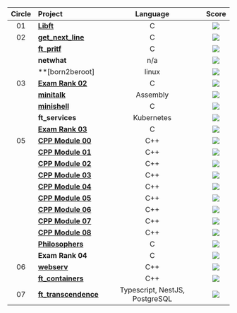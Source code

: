 | Circle | Project                                                      |            Language            |                            Score                             |
| :----: | :----------------------------------------------------------- | :----------------------------: | :----------------------------------------------------------: |
|   01   | [**Libft**](https://github.com/tjddnd3116/42seoul_subject/tree/main/Libft)    |               C                |  ![](https://badge42.herokuapp.com/api/project/jwon/Libft)   |
|   02   | [**get_next_line**](https://github.com/tjddnd3116/42seoul_subject/tree/main/get_next_line)|               C                | ![](https://badge42.herokuapp.com/api/project/jwon/get_next_line) |
|        | [**ft_pritf**](https://github.com/tjddnd3116/42seoul_subject/tree/main/ft_printf)|               C                | ![](https://badge42.herokuapp.com/api/project/jwon/ft_printf) |
|        | **netwhat**                                                  |              n/a               | ![](https://badge42.herokuapp.com/api/project/jwon/netwhat)  |
|        | **[born2beroot]                                               |              linux               | ![](https://badge42.herokuapp.com/api/project/jwon/netwhat)  |
|   03   | [**Exam Rank 02**](https://github.com/jwon42/42cursus_06_exam_rank_02) |               C                | ![](https://badge42.herokuapp.com/api/project/jwon/Exam%20Rank%2002) |
|        | [**minitalk**](https://github.com/jwon42/42cursus_08_libasm)   |            Assembly            |  ![](https://badge42.herokuapp.com/api/project/jwon/libasm)  |
|        | [**minishell**](https://github.com/jwon42/42cursus_09_minishell) |               C                | ![](https://badge42.herokuapp.com/api/project/jwon/minishell) |
|        | **ft_services**                                              |           Kubernetes           | ![](https://badge42.herokuapp.com/api/project/jwon/ft_services) |
|        | [**Exam Rank 03**](https://github.com/jwon42/42cursus_11_exam_rank_03) |               C                | ![](https://badge42.herokuapp.com/api/project/jwon/Exam%20Rank%2003) |
|   05   | [**CPP Module 00**](https://github.com/jwon42/42cursus_12_CPP_Module/tree/master/00) |              C++               | ![](https://badge42.herokuapp.com/api/project/jwon/CPP%20Module%2000) |
|        | [**CPP Module 01**](https://github.com/jwon42/42cursus_12_CPP_Module/tree/master/01) |              C++               | ![](https://badge42.herokuapp.com/api/project/jwon/CPP%20Module%2001) |
|        | [**CPP Module 02**](https://github.com/jwon42/42cursus_12_CPP_Module/tree/master/02) |              C++               | ![](https://badge42.herokuapp.com/api/project/jwon/CPP%20Module%2002) |
|        | [**CPP Module 03**](https://github.com/jwon42/42cursus_12_CPP_Module/tree/master/03) |              C++               | ![](https://badge42.herokuapp.com/api/project/jwon/CPP%20Module%2003) |
|        | [**CPP Module 04**](https://github.com/jwon42/42cursus_12_CPP_Module/tree/master/04) |              C++               | ![](https://badge42.herokuapp.com/api/project/jwon/CPP%20Module%2004) |
|        | [**CPP Module 05**](https://github.com/jwon42/42cursus_12_CPP_Module/tree/master/05) |              C++               | ![](https://badge42.herokuapp.com/api/project/jwon/CPP%20Module%2005) |
|        | [**CPP Module 06**](https://github.com/jwon42/42cursus_12_CPP_Module/tree/master/06) |              C++               | ![](https://badge42.herokuapp.com/api/project/jwon/CPP%20Module%2006) |
|        | [**CPP Module 07**](https://github.com/jwon42/42cursus_12_CPP_Module/tree/master/07) |              C++               | ![](https://badge42.herokuapp.com/api/project/jwon/CPP%20Module%2007) |
|        | [**CPP Module 08**](https://github.com/jwon42/42cursus_12_CPP_Module/tree/master/08) |              C++               | ![](https://badge42.herokuapp.com/api/project/jwon/CPP%20Module%2008) |
|        | [**Philosophers**](https://github.com/jwon42/42cursus_13_Philosophers) |               C                | ![](https://badge42.herokuapp.com/api/project/jwon/Philosophers) |
|        | **Exam Rank 04**                                             |               C                | ![](https://badge42.herokuapp.com/api/project/jwon/Exam%20Rank%2004) |
|   06   | [**webserv**](https://github.com/ftinx/webserv)              |              C++               | ![](https://badge42.herokuapp.com/api/project/jwon/webserv)  |
|        | [**ft_containers**](https://github.com/jwon42/42cursus_16_ft_containers) |              C++               | ![](https://badge42.herokuapp.com/api/project/jwon/ft_containers) |
|   07   | [**ft_transcendence**](https://github.com/transcendence42/ft_transcendence) | Typescript, NestJS, PostgreSQL | ![](https://badge42.herokuapp.com/api/project/jwon/ft_transcendence) |
